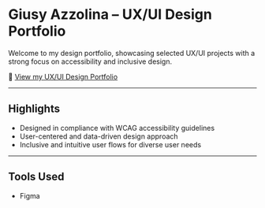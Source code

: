 # Giusy Azzolina – UX/UI Design Portfolio

Welcome to my design portfolio, showcasing selected UX/UI projects with a strong focus on accessibility and inclusive design.

🔗 [View my UX/UI Design Portfolio](https://bit.ly/giusy-azzolina-portfolio)

---

## Highlights

- Designed in compliance with WCAG accessibility guidelines
- User-centered and data-driven design approach  
- Inclusive and intuitive user flows for diverse user needs  

---

## Tools Used

- Figma
